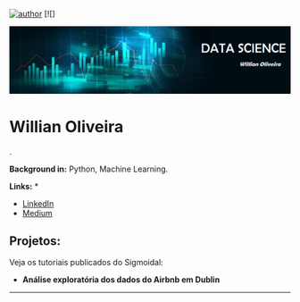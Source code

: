[![author](https://img.shields.io/badge/author-Willian-red.svg)](https://www.linkedin.com/in/willian-oliveira-72120b1a9/) [![]

<p align="center">
  <img src="banner.png" >
</p>

# Willian Oliveira

.

**Background in:** Python, Machine Learning.

**Links:**
* 
* [LinkedIn](www.linkedin.com/in/wiillianoliveira)
* [Medium](https://medium.com/@dataperformace)


## Projetos:
Veja os tutoriais publicados do Sigmoidal:

* **Análise exploratória dos dados do Airbnb em Dublin**
---

